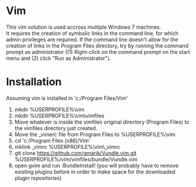 Vim
===

This vim solution is used accross multiple Windows 7 machines.  
It requires the creation of symbolic links in the command line, 
for which admin privileges are required.  If the command line 
doesn't allow for the creation of links in the Program Files 
directory, try by running the command prompt as administrator
((1) Right-click on the command prompt on the start menu and 
(2) click "Run as Administrator").


Installation
============

Assuming vim is installed in 'c:/Program Files/Vim'

1. mkdir %USERPROFILE%\vim
2. mkdir %USERPROFILE%\vim\vimfiles
3. Move whatever is inside the vimfiles original directory (Program Files) to the vimfiles directory just created.
4. Move the _vimerc file from Program Files to %USERPROFILE%\vim
5. cd 'c:/Program Files (x86)/Vim'
6. mklink _vimrc %USERPROFILE%\vim\\_vimrc
7. git clone https://github.com/gmarik/Vundle.vim.git %USERPROFILE%/vim/vimfiles/bundle/Vundle.vim
7. open gvim and run :BundleInstall! (you will probably have to remove existing plugins before in order to make space for the downloaded plugin repositories)

